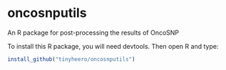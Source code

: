 # oncosnputils
An R package for post-processing the results of OncoSNP

To install this R package, you will need devtools. Then open R and type:

```r
install_github("tinyheero/oncosnputils")
```
